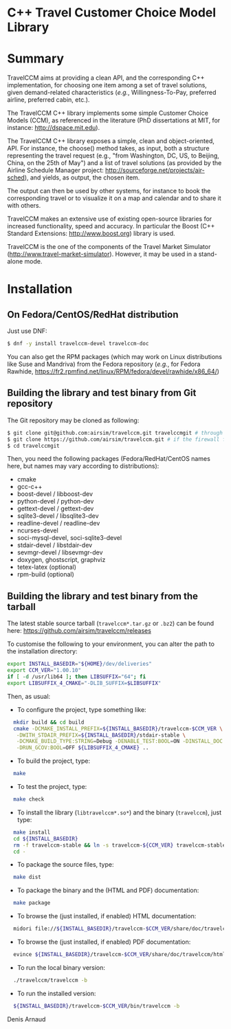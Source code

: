 C++ Travel Customer Choice Model Library
========================================

# Summary
TravelCCM aims at providing a clean API, and the corresponding
C++ implementation, for choosing one item among a set of travel
solutions, given demand-related characteristics (_e.g._,
Willingness-To-Pay, preferred airline, preferred cabin, etc.).

The TravelCCM C++ library implements some simple Customer Choice Models
(CCM), as referenced in the literature (PhD dissertations at MIT, for
instance: http://dspace.mit.edu).

The TravelCCM C++ library exposes a simple, clean and object-oriented,
API. For instance, the choose() method takes, as input, both a
structure representing the travel request (e.g., "from Washington, DC,
US, to Beijing, China, on the 25th of May") and a list of travel
solutions (as provided by the Airline Schedule Manager project:
http://sourceforge.net/projects/air-sched), and yields, as output, the
chosen item.

The output can then be used by other systems, for instance to book the
corresponding travel or to visualize it on a map and calendar and to
share it with others.

TravelCCM makes an extensive use of existing open-source libraries for
increased functionality, speed and accuracy. In particular the
Boost (C++ Standard Extensions: http://www.boost.org) library is used.

TravelCCM is the one of the components of the Travel Market Simulator
(http://www.travel-market-simulator). However, it may be used in a
stand-alone mode.

# Installation

## On Fedora/CentOS/RedHat distribution
Just use DNF:
```bash
$ dnf -y install travelccm-devel travelccm-doc
```

You can also get the RPM packages (which may work on Linux
distributions like Suse and Mandriva) from the Fedora repository
(_e.g._, for Fedora Rawhide, 
https://fr2.rpmfind.net/linux/RPM/fedora/devel/rawhide/x86_64/)


## Building the library and test binary from Git repository
The Git repository may be cloned as following:
```bash
$ git clone git@github.com:airsim/travelccm.git travelccmgit # through SSH
$ git clone https://github.com/airsim/travelccm.git # if the firewall filters SSH
$ cd travelccmgit
```

Then, you need the following packages (Fedora/RedHat/CentOS names here, 
but names may vary according to distributions):
* cmake
* gcc-c++
* boost-devel / libboost-dev
* python-devel / python-dev
* gettext-devel / gettext-dev
* sqlite3-devel / libsqlite3-dev
* readline-devel / readline-dev
* ncurses-devel
* soci-mysql-devel, soci-sqlite3-devel
* stdair-devel / libstdair-dev
* sevmgr-devel / libsevmgr-dev
* doxygen, ghostscript, graphviz
* tetex-latex (optional)
* rpm-build (optional)


## Building the library and test binary from the tarball
The latest stable source tarball (`travelccm*.tar.gz` or `.bz2`)
can be found here:
https://github.com/airsim/travelccm/releases

To customise the following to your environment, you can alter the path
to the installation directory:
```bash
export INSTALL_BASEDIR="${HOME}/dev/deliveries"
export CCM_VER="1.00.10"
if [ -d /usr/lib64 ]; then LIBSUFFIX="64"; fi
export LIBSUFFIX_4_CMAKE="-DLIB_SUFFIX=$LIBSUFFIX"
```

Then, as usual:
* To configure the project, type something like:
```bash
  mkdir build && cd build
  cmake -DCMAKE_INSTALL_PREFIX=${INSTALL_BASEDIR}/travelccm-$CCM_VER \
   -DWITH_STDAIR_PREFIX=${INSTALL_BASEDIR}/stdair-stable \
   -DCMAKE_BUILD_TYPE:STRING=Debug -DENABLE_TEST:BOOL=ON -DINSTALL_DOC:BOOL=ON \
   -DRUN_GCOV:BOOL=OFF ${LIBSUFFIX_4_CMAKE} ..
```
* To build the project, type:
```bash
  make
```
* To test the project, type:
```bash
  make check
```
* To install the library (`libtravelccm*.so*`) and the binary (`travelccm`),
  just type:
```bash
  make install
  cd ${INSTALL_BASEDIR}
  rm -f travelccm-stable && ln -s travelccm-${CCM_VER} travelccm-stable
  cd -
```
* To package the source files, type:
```bash
  make dist
```
* To package the binary and the (HTML and PDF) documentation:
```bash
  make package
```
* To browse the (just installed, if enabled) HTML documentation:
```bash
  midori file://${INSTALL_BASEDIR}/travelccm-$CCM_VER/share/doc/travelccm/html/index.html
```
* To browse the (just installed, if enabled) PDF documentation:
```bash
  evince ${INSTALL_BASEDIR}/travelccm-$CCM_VER/share/doc/travelccm/html/refman.pdf
```
* To run the local binary version:
```bash
  ./travelccm/travelccm -b
```
* To run the installed version:
```bash
  ${INSTALL_BASEDIR}/travelccm-$CCM_VER/bin/travelccm -b
```

Denis Arnaud

